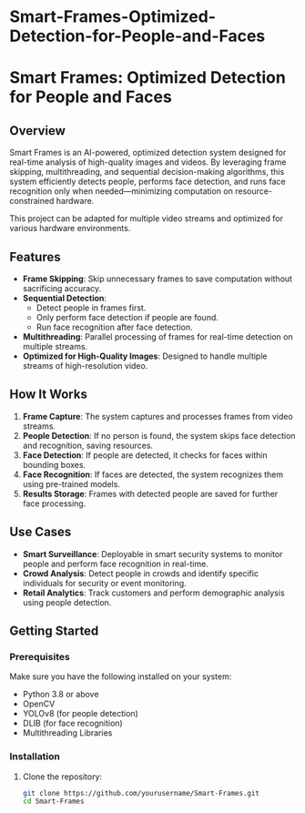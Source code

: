 # Smart-Frames-Optimized-Detection-for-People-and-Faces


# Smart Frames: Optimized Detection for People and Faces

## Overview
Smart Frames is an AI-powered, optimized detection system designed for real-time analysis of high-quality images and videos. By leveraging frame skipping, multithreading, and sequential decision-making algorithms, this system efficiently detects people, performs face detection, and runs face recognition only when needed—minimizing computation on resource-constrained hardware.

This project can be adapted for multiple video streams and optimized for various hardware environments.

## Features
- **Frame Skipping**: Skip unnecessary frames to save computation without sacrificing accuracy.
- **Sequential Detection**:
  - Detect people in frames first.
  - Only perform face detection if people are found.
  - Run face recognition after face detection.
- **Multithreading**: Parallel processing of frames for real-time detection on multiple streams.
- **Optimized for High-Quality Images**: Designed to handle multiple streams of high-resolution video.

## How It Works
1. **Frame Capture**: The system captures and processes frames from video streams.
2. **People Detection**: If no person is found, the system skips face detection and recognition, saving resources.
3. **Face Detection**: If people are detected, it checks for faces within bounding boxes.
4. **Face Recognition**: If faces are detected, the system recognizes them using pre-trained models.
5. **Results Storage**: Frames with detected people are saved for further face processing.

## Use Cases
- **Smart Surveillance**: Deployable in smart security systems to monitor people and perform face recognition in real-time.
- **Crowd Analysis**: Detect people in crowds and identify specific individuals for security or event monitoring.
- **Retail Analytics**: Track customers and perform demographic analysis using people detection.

## Getting Started

### Prerequisites
Make sure you have the following installed on your system:
- Python 3.8 or above
- OpenCV
- YOLOv8 (for people detection)
- DLIB (for face recognition)
- Multithreading Libraries

### Installation

1. Clone the repository:
   ```bash
   git clone https://github.com/yourusername/Smart-Frames.git
   cd Smart-Frames
